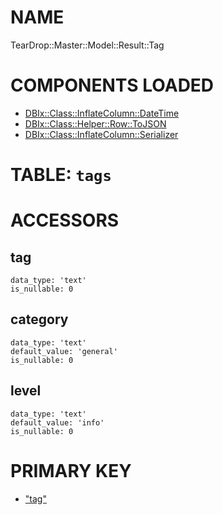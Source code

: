 # NAME

TearDrop::Master::Model::Result::Tag

# COMPONENTS LOADED

- [DBIx::Class::InflateColumn::DateTime](https://metacpan.org/pod/DBIx::Class::InflateColumn::DateTime)
- [DBIx::Class::Helper::Row::ToJSON](https://metacpan.org/pod/DBIx::Class::Helper::Row::ToJSON)
- [DBIx::Class::InflateColumn::Serializer](https://metacpan.org/pod/DBIx::Class::InflateColumn::Serializer)

# TABLE: `tags`

# ACCESSORS

## tag

    data_type: 'text'
    is_nullable: 0

## category

    data_type: 'text'
    default_value: 'general'
    is_nullable: 0

## level

    data_type: 'text'
    default_value: 'info'
    is_nullable: 0

# PRIMARY KEY

- ["tag"](#tag)
